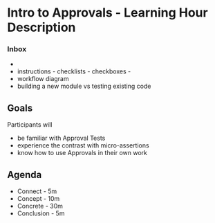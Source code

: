 # Intro to Approvals - Learning Hour Description

### Inbox

-
-   instructions - checklists - checkboxes -
-   workflow diagram
-   building a new module vs testing existing code

## Goals

Participants will

-   be familiar with Approval Tests
-   experience the contrast with micro-assertions
-   know how to use Approvals in their own work

## Agenda

-   Connect - 5m
-   Concept - 10m
-   Concrete - 30m
-   Conclusion - 5m
